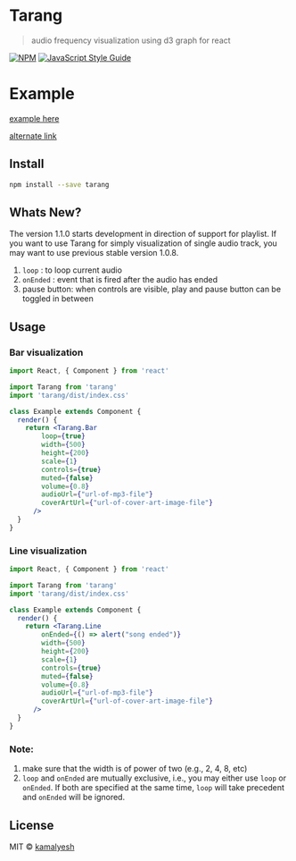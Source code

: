 # Tarang

> audio frequency visualization using d3 graph for react

[![NPM](https://img.shields.io/npm/v/tarang.svg)](https://www.npmjs.com/package/tarang) [![JavaScript Style Guide](https://img.shields.io/badge/code_style-standard-brightgreen.svg)](https://standardjs.com)

# Example

[example here](https://kamalyesh.github.io/tarang/)

[alternate link](https://tarang-demo.surge.sh)

## Install

```bash
npm install --save tarang
```

## Whats New?
  The version 1.1.0 starts development in direction of support for playlist.
  If you want to use Tarang for simply visualization of single audio track, you may want to use previous stable version 1.0.8.
  1. `loop` : to loop current audio
  2. `onEnded` : event that is fired after the audio has ended
  3. pause button: when controls are visible, play and pause button can be toggled in between

## Usage

### Bar visualization
```jsx
import React, { Component } from 'react'

import Tarang from 'tarang'
import 'tarang/dist/index.css'

class Example extends Component {
  render() {
    return <Tarang.Bar
        loop={true}
        width={500}
        height={200}
        scale={1}
        controls={true}
        muted={false}
        volume={0.8}
        audioUrl={"url-of-mp3-file"}
        coverArtUrl={"url-of-cover-art-image-file"}
      />
  }
}
```

### Line visualization
```jsx
import React, { Component } from 'react'

import Tarang from 'tarang'
import 'tarang/dist/index.css'

class Example extends Component {
  render() {
    return <Tarang.Line
        onEnded={() => alert("song ended")}
        width={500}
        height={200}
        scale={1}
        controls={true}
        muted={false}
        volume={0.8}
        audioUrl={"url-of-mp3-file"}
        coverArtUrl={"url-of-cover-art-image-file"}
      />
  }
}
```

### Note:

  1. make sure that the width is of power of two (e.g., 2, 4, 8, etc)
  2. `loop` and `onEnded` are mutually exclusive, i.e., you may either use `loop` or `onEnded`. If both are specified at the same time, `loop` will take precedent and `onEnded` will be ignored.
## License

MIT © [kamalyesh](https://github.com/kamalyesh)
